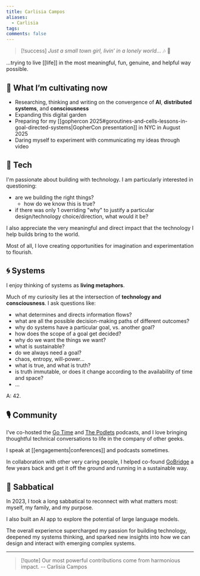 ```yaml
---
title: Carlisia Campos
aliases:
  - Carlisia
tags:
comments: false
---
```


> [!success] _Just a small town girl, livin’ in a lonely world…_ 🎶 🎼

...trying to live [[life]] in the most meaningful, fun, genuine, and helpful way possible.

## 🌿 What I’m cultivating now

- Researching, thinking and writing on the convergence of **AI**, **distributed systems**, and **consciousness**  
- Expanding this digital garden
- Preparing for my [[gophercon 2025#goroutines-and-cells-lessons-in-goal-directed-systems|GopherCon presentation]] in NYC in August 2025
- Daring myself to experiment with communicating my ideas through video

## 🧠 Tech 

I'm passionate about building with technology. I am particularly interested in questioning:

- are we building the right things?
	- how do we know this is true?
- if there was only 1 overriding "why" to justify a particular design/technology choice/direction, what would it be?

I also appreciate the very meaningful and direct impact that the technology I help builds bring to the world.

Most of all, I love creating opportunities for imagination and experimentation to flourish.
## 🌀 Systems 

I enjoy thinking of systems as **living metaphors**.

Much of my curiosity lies at the intersection of **technology and consciousness**. I ask questions like:

- what determines and directs information flows?
- what are all the possible decision-making paths of different outcomes?
- why do systems have a particular goal, vs. another goal?
- how does the scope of a goal get decided?
- why do we want the things we want?
- what is sustainable?
- do we always need a goal?
- chaos, entropy, will-power... 
- what is true, and what is truth?
- is truth immutable, or does it change according to the availability of time and space?
- ...

A: 42.

## 🎙 Community

I’ve co-hosted the [Go Time](https://changelog.com/person/carlisia) and [The Podlets](https://www.thepodlets.io/) podcasts, and I love bringing thoughtful technical conversations to life in the company of other geeks.

I speak at [[engagements|conferences]] and podcasts sometimes.

In collaboration with other very caring people, I helped co-found [GoBridge](https://gobridge.org/) a few years back and get it off the ground and running in a sustainable way.

## 🧭 Sabbatical

In 2023, I took a long sabbatical to reconnect with what matters most: myself, my family, and my purpose.

I also built an AI app to explore the potential of large language models. 

The overall experience supercharged my passion for building technology, deepened my systems thinking, and sparked new insights into how we can design and interact with emerging complex systems.

---

> [!quote] 
> Our most powerful contributions come from harmonious impact. -- Carlisia Campos